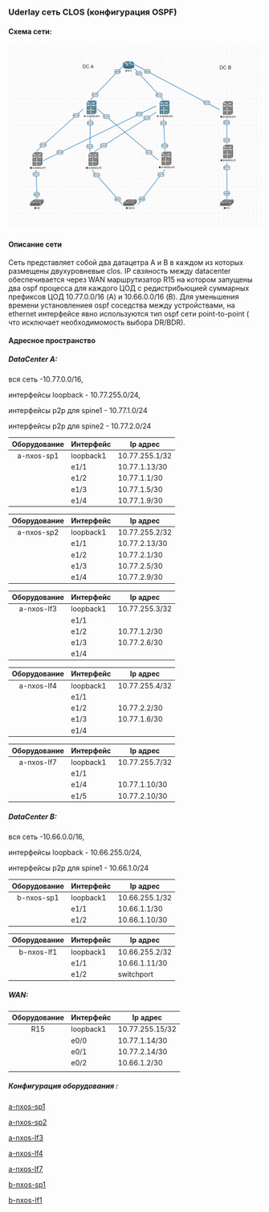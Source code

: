### 					  						Uderlay сеть СLOS  (конфигурация OSPF)	



#### Схема сети:

![](https://github.com/dmn111/otus1/blob/master/Cx%D0%B5%D0%BC%D0%B0%20Underlay%20%D1%81%D0%B5%D1%82%D0%B8%20CLOS.PNG)

#### Описание сети

Сеть представляет собой два  датацетра  A и B в каждом из которых размещены двухуровневые clos.  IP свзяность между datacenter обеспечивается через WAN маршрутизатор R15 на котором запущены два ospf процесса для каждого ЦОД с редистрибьюцией суммарных префиксов ЦОД 10.77.0.0/16 (A)  и 10.66.0.0/16 (B).  Для уменьшения времени установлениея ospf соседства между устройствами, на ethernet интерфейсе явно используются тип ospf сети point-to-point ( что исключает необходимомость выбора DR/BDR).

#### Адресное пространство

##### DataCenter A:   

вся сеть -10.77.0.0/16,   

интерфейсы loopback  - 10.77.255.0/24, 

интерфейсы p2p  для spine1  - 10.77.1.0/24 

интерфейсы p2p  для spine2  - 10.77.2.0/24 

| Оборудование | Интерфейс | Ip адрес       |
| :----------: | --------- | -------------- |
|  a-nxos-sp1  | loopback1 | 10.77.255.1/32 |
|              | e1/1      | 10.77.1.13/30  |
|              | e1/2      | 10.77.1.1/30   |
|              | e1/3      | 10.77.1.5/30   |
|              | e1/4      | 10.77.1.9/30   |


| Оборудование | Интерфейс | Ip адрес       |
| :----------: | --------- | -------------- |
|  a-nxos-sp2  | loopback1 | 10.77.255.2/32 |
|              | e1/1      | 10.77.2.13/30  |
|              | e1/2      | 10.77.2.1/30   |
|              | e1/3      | 10.77.2.5/30   |
|              | e1/4      | 10.77.2.9/30   |

| Оборудование | Интерфейс | Ip адрес       |
| :----------: | --------- | -------------- |
|  a-nxos-lf3  | loopback1 | 10.77.255.3/32 |
|              | e1/1      |                |
|              | e1/2      | 10.77.1.2/30   |
|              | e1/3      | 10.77.2.6/30   |
|              | e1/4      |                |

| Оборудование | Интерфейс | Ip адрес       |
| :----------: | --------- | -------------- |
|  a-nxos-lf4  | loopback1 | 10.77.255.4/32 |
|              | e1/1      |                |
|              | e1/2      | 10.77.2.2/30   |
|              | e1/3      | 10.77.1.6/30   |
|              | e1/4      |                |

| Оборудование | Интерфейс | Ip адрес       |
| :----------: | --------- | -------------- |
|  a-nxos-lf7  | loopback1 | 10.77.255.7/32 |
|              | e1/1      |                |
|              | e1/4      | 10.77.1.10/30  |
|              | e1/5      | 10.77.2.10/30  |

##### DataCenter  B:   

вся сеть -10.66.0.0/16, 

интерфейсы loopback  - 10.66.255.0/24, 

интерфейсы p2p  для spine1 - 10.66.1.0/24 

| Оборудование | Интерфейс | Ip адрес       |
| :----------: | --------- | -------------- |
|  b-nxos-sp1  | loopback1 | 10.66.255.1/32 |
|              | e1/1      | 10.66.1.1/30   |
|              | e1/2      | 10.66.1.10/30  |

| Оборудование | Интерфейс | Ip адрес       |
| :----------: | --------- | -------------- |
|  b-nxos-lf1  | loopback1 | 10.66.255.2/32 |
|              | e1/1      | 10.66.1.11/30  |
|              | e1/2      | switchport     |

##### WAN: 

| Оборудование | Интерфейс | Ip адрес        |
| :----------: | --------- | --------------- |
|     R15      | loopback1 | 10.77.255.15/32 |
|              | e0/0      | 10.77.1.14/30   |
|              | e0/1      | 10.77.2.14/30   |
|              | e0/2      | 10.66.1.2/30    |
|              |           |                 |



##### Конфигурация оборудования :

[a-nxos-sp1](https://github.com/dmn111/otus1/blob/master/a-nxos-sp1.conf.md)

[a-nxos-sp2](https://github.com/dmn111/otus1/blob/master/a-nxos-sp2.conf.md)

[a-nxos-lf3](https://github.com/dmn111/otus1/blob/master/a-nxos-lf3.conf.md)

[a-nxos-lf4](https://github.com/dmn111/otus1/blob/master/a-nxos-lf4.conf.md)

[a-nxos-lf7](https://github.com/dmn111/otus1/blob/master/a-nxos-lf7.conf.md)

[b-nxos-sp1](https://github.com/dmn111/otus1/blob/master/b-nxos-sp1.conf.md)

[b-nxos-lf1](https://github.com/dmn111/otus1/blob/master/b-nxos-lf1.conf.md)

